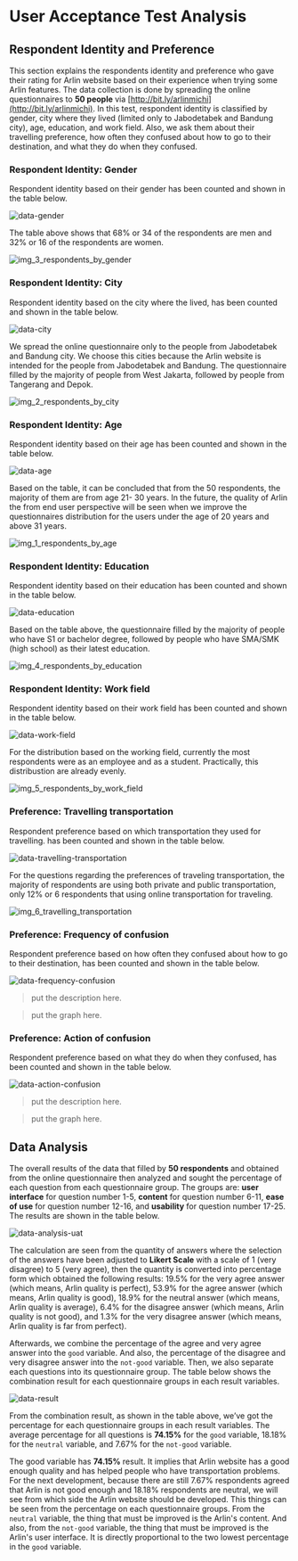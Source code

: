 # User Acceptance Test Analysis

## Respondent Identity and Preference
This section explains the respondents identity and preference who gave their rating for Arlin website based on their experience when trying some Arlin features. The data collection is done by spreading the online questionnaires to **50 people** via [http://bit.ly/arlinmichi](http://bit.ly/arlinmichi). In this test, respondent identity is classified by gender, city where they lived (limited only to Jabodetabek and Bandung city), age, education, and work field. Also, we ask them about their travelling preference, how often they confused about how to go to their destination, and what they do when they confused.

### Respondent Identity: Gender
Respondent identity based on their gender has been counted and shown in the table below.

![data-gender](https://cloud.githubusercontent.com/assets/4652284/14762814/e8a12880-09ae-11e6-98f5-ab195c54a631.png)

The table above shows that 68% or 34 of the respondents are men and 32% or 16 of the respondents are women.

![img_3_respondents_by_gender](https://cloud.githubusercontent.com/assets/17141470/14762783/1810ba8c-09ae-11e6-8941-a55fbdc1d37f.png)

### Respondent Identity: City
Respondent identity based on the city where the lived, has been counted and shown in the table below.

![data-city](https://cloud.githubusercontent.com/assets/4652284/14762818/edf1a2ce-09ae-11e6-8b87-a69898d3c085.PNG)

We spread the online questionnaire only to the people from Jabodetabek and Bandung city. We choose this cities because the Arlin website is intended for the people from Jabodetabek and Bandung. The questionnaire filled by the majority of people from West Jakarta, followed by people from Tangerang and Depok.

![img_2_respondents_by_city](https://cloud.githubusercontent.com/assets/17141470/14762786/18121256-09ae-11e6-9dc2-fa3d4590ac59.png)

### Respondent Identity: Age
Respondent identity based on their age has been counted and shown in the table below.

![data-age](https://cloud.githubusercontent.com/assets/4652284/14762821/f4660884-09ae-11e6-9ddf-78f0ee8a0765.PNG)

Based on the table, it can be concluded that from the 50 respondents, the majority of them are from age 21- 30 years. In the future, the quality of Arlin the from end user perspective will be seen when we improve the questionnaires distribution for the users under the age of 20 years and above 31 years.

![img_1_respondents_by_age](https://cloud.githubusercontent.com/assets/17141470/14762787/18123240-09ae-11e6-97cb-d48982ca57c4.png)

### Respondent Identity: Education
Respondent identity based on their education has been counted and shown in the table below.

![data-education](https://cloud.githubusercontent.com/assets/4652284/14762827/fee08668-09ae-11e6-8d48-b245189304e3.PNG)

Based on the table above, the questionnaire filled by the majority of people who have S1 or bachelor degree, followed by people who have SMA/SMK (high school) as their latest education.

![img_4_respondents_by_education](https://cloud.githubusercontent.com/assets/17141470/14762784/1811b360-09ae-11e6-842a-1323c1891ae9.png)

### Respondent Identity: Work field
Respondent identity based on their work field has been counted and shown in the table below.

![data-work-field](https://cloud.githubusercontent.com/assets/4652284/14762829/0374b9c4-09af-11e6-98e5-1b735da841f8.PNG)

For the distribution based on the working field, currently the most respondents were as an employee and as a student. Practically, this distribustion are already evenly.

![img_5_respondents_by_work_field](https://cloud.githubusercontent.com/assets/17141470/14762785/181223e0-09ae-11e6-905d-96193a25a85b.png)

### Preference: Travelling transportation
Respondent preference based on which transportation they used for travelling. has been counted and shown in the table below.

![data-travelling-transportation](https://cloud.githubusercontent.com/assets/4652284/14762832/09ef3dba-09af-11e6-8c92-c598978c817b.PNG)

For the questions regarding the preferences of traveling transportation, the majority of respondents are using both private and public transportation, only 12% or 6 respondents that using online transportation for traveling.

![img_6_travelling_transportation](https://cloud.githubusercontent.com/assets/17141470/14762788/183e9e3e-09ae-11e6-98d2-b8ac498107a8.png)

### Preference: Frequency of confusion
Respondent preference based on how often they confused about how to go to their destination, has been counted and shown in the table below.

![data-frequency-confusion](https://cloud.githubusercontent.com/assets/4652284/14762834/0f6b56d4-09af-11e6-8ee2-df9ca8244f01.PNG)

> put the description here.

> put the graph here.

### Preference: Action of confusion
Respondent preference based on what they do when they confused, has been counted and shown in the table below.

![data-action-confusion](https://cloud.githubusercontent.com/assets/4652284/14762836/1373a9a2-09af-11e6-8a86-b7cbcea684a0.PNG)

> put the description here.

> put the graph here.

## Data Analysis
The overall results of the data that filled by **50 respondents** and obtained from the online questionnaire then analyzed and sought the percentage of each question from each questionnaire group. The groups are: **user interface** for question number 1-5, **content** for question number 6-11, **ease of use** for question number 12-16, and **usability** for question number 17-25. The results are shown in the table below.

![data-analysis-uat](https://cloud.githubusercontent.com/assets/4652284/14762705/90b0e3b6-09ab-11e6-8bee-d61c2853a3c7.png)

The calculation are seen from the quantity of answers where the selection of the answers have been adjusted to **Likert Scale** with a scale of 1 (very disagree) to 5 (very agree), then the quantity is converted into percentage form which obtained the following results: 19.5% for the very agree answer (which means, Arlin quality is perfect), 53.9% for the agree answer (which means, Arlin quality is good), 18.9% for the neutral answer (which means, Arlin quality is average), 6.4% for the disagree answer  (which means, Arlin quality is not good), and 1.3% for the very disagree answer  (which means, Arlin quality is far from perfect).

Afterwards, we combine the percentage of the agree and very agree answer into the `good` variable. And also, the percentage of the disagree and very disagree answer into the `not-good` variable. Then, we also separate each questions into its questionnaire group. The table below shows the combination result for each questionnaire groups in each result variables.

![data-result](https://cloud.githubusercontent.com/assets/4652284/14762717/e44b888c-09ab-11e6-8493-66d994cff855.png)

From the combination result, as shown in the table above, we’ve got the  percentage for each questionnaire groups in each result variables. The average percentage for all questions is **74.15%** for the `good` variable, 18.18% for the `neutral` variable, and 7.67% for the `not-good` variable. 

The good variable has **74.15%** result. It implies that Arlin website has a good enough quality and has helped people who have transportation problems. For the next development, because there are still 7.67% respondents agreed that Arlin is not good enough and 18.18% respondents are neutral, we will see from which side the Arlin website should be developed. This things can be seen from the percentage on each questionnaire groups. From the `neutral` variable, the thing that must be improved is the Arlin's content. And also, from the `not-good` variable, the thing that must be improved is the Arlin's user interface. It is directly proportional to the two lowest percentage in the `good` variable.
